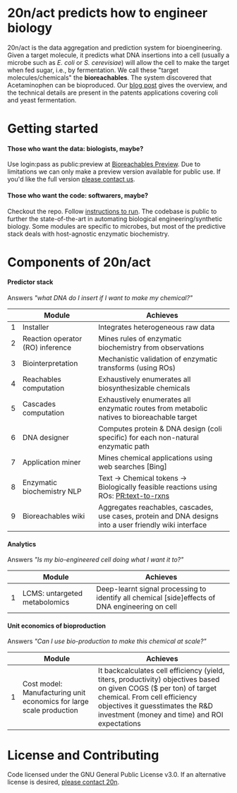 
20n/act predicts how to engineer biology
===

20n/act is the data aggregation and prediction system for bioengineering. Given a target molecule, it predicts what DNA insertions into a cell (usually a microbe such as _E. coli_ or _S. cerevisiae_) will allow the cell to make the target when fed sugar, i.e., by fermentation. We call these "target molecules/chemicals" the __bioreachables__. The system discovered that Acetaminophen can be bioproduced. Our [blog post](http://20n.com/blog.html#bio-acetaminophen) gives the overview, and the technical details are present in the patents applications covering coli and yeast fermentation.

Getting started
===
#### Those who want the data: biologists, maybe?
Use login:pass as public:preview at [Bioreachables Preview](https://preview.bioreachables.com/). Due to limitations we can only make a preview version available for public use. If you'd like the full version [please contact us](mailto:info@20n.com).

#### Those who want the code: softwarers, maybe?
Checkout the repo. Follow [instructions to run](https://github.com/20n/act/tree/master/wikiServices#1-wiki-content-generation). The codebase is public to further the state-of-the-art in automating biological engineering/synthetic biology. Some modules are specific to microbes, but most of the predictive stack deals with host-agnostic enzymatic biochemistry.

Components of 20n/act
===

#### Predictor stack
Answers _"what DNA do I insert if I want to make my chemical?"_
  
  |   | Module | Achieves |
  |---|---|---|
  | 1 | Installer | Integrates heterogeneous raw data |
  | 2 | Reaction operator (RO) inference | Mines rules of enzymatic biochemistry from observations |
  | 3 | Biointerpretation | Mechanistic validation of enzymatic transforms (using ROs) |
  | 4 | Reachables computation | Exhaustively enumerates all biosynthesizable chemicals |
  | 5 | Cascades computation | Exhaustively enumerates all enzymatic routes from metabolic natives to bioreachable target |
  | 6 | DNA designer | Computes protein & DNA design (coli specific) for each non-natural enzymatic path |
  | 7 | Application miner | Mines chemical applications using web searches [Bing] |
  | 8 | Enzymatic biochemistry NLP | Text -> Chemical tokens -> Biologically feasible reactions using ROs: [PR:text-to-rxns](https://github.com/20n/act/pull/525) |
  | 9 | Bioreachables wiki | Aggregates reachables, cascades, use cases, protein and DNA designs into a user friendly wiki interface |
  
#### Analytics
Answers _"Is my bio-engineered cell doing what I want it to?"_  

  |   | Module | Achieves |
  |---|---|---|
  | 1 | LCMS: untargeted metabolomics | Deep-learnt signal processing to identify all chemical [side]effects of DNA engineering on cell |
  
#### Unit economics of bioproduction
Answers _"Can I use bio-production to make this chemical at scale?"_  

  |   | Module | Achieves |
  |---|---|---|
  | 1 | Cost model: Manufacturing unit economics for large scale production | It backcalculates cell efficiency (yield, titers, productivity) objectives based on given COGS ($ per ton) of target chemical. From cell efficiency objectives it guesstimates the R&D investment (money and time) and ROI expectations |

License and Contributing
===
Code licensed under the GNU General Public License v3.0.
If an alternative license is desired, [please contact 20n](act@20n.com).

